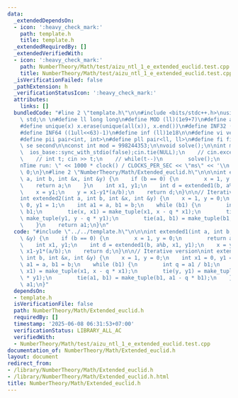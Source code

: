 ```yaml
---
data:
  _extendedDependsOn:
  - icon: ':heavy_check_mark:'
    path: template.h
    title: template.h
  _extendedRequiredBy: []
  _extendedVerifiedWith:
  - icon: ':heavy_check_mark:'
    path: NumberTheory/Math/test/aizu_ntl_1_e_extended_euclid.test.cpp
    title: NumberTheory/Math/test/aizu_ntl_1_e_extended_euclid.test.cpp
  _isVerificationFailed: false
  _pathExtension: h
  _verificationStatusIcon: ':heavy_check_mark:'
  attributes:
    links: []
  bundledCode: "#line 2 \"template.h\"\n\n#include <bits/stdc++.h>\nusing namespace\
    \ std;\n \n#define ll long long\n#define MOD (ll)(1e9+7)\n#define all(x) (x).begin(),(x).end()\n\
    #define unique(x) x.erase(unique(all(x)), x.end())\n#define INF32 ((1ull<<31)-1)\n\
    #define INF64 ((1ull<<63)-1)\n#define inf (ll)1e18\n\n#define vi vector<int>\n\
    #define pii pair<int, int>\n#define pll pair<ll, ll>\n#define fi first\n#define\
    \ se second\n\nconst int mod = 998244353;\n\nvoid solve();\n\nint main(){\n  \
    \  ios_base::sync_with_stdio(false);cin.tie(NULL);\n    // cin.exceptions(cin.failbit);\n\
    \    // int t; cin >> t;\n    // while(t--)\n        solve();\n    cerr << \"\\\
    nTime run: \" << 1000 * clock() / CLOCKS_PER_SEC << \"ms\" << '\\n';\n    return\
    \ 0;\n}\n#line 2 \"NumberTheory/Math/Extended_euclid.h\"\n\n\nint extended1(int\
    \ a, int b, int &x, int &y) {\n    if (b == 0) {\n        x = 1, y = 0;\n    \
    \    return a;\n    }\n    int x1, y1;\n    int d = extended1(b, a%b, x1, y1);\n\
    \    x = y1;\n    y = x1-y1*(a/b);\n    return d;\n}\n\n// Iterative version\n\
    int extended2(int a, int b, int &x, int &y) {\n    x = 1, y = 0;\n    int x1 =\
    \ 0, y1 = 1;\n    int a1 = a, b1 = b;\n    while (b1) {\n        int q = a1 /\
    \ b1;\n        tie(x, x1) = make_tuple(x1, x - q * x1);\n        tie(y, y1) =\
    \ make_tuple(y1, y - q * y1);\n        tie(a1, b1) = make_tuple(b1, a1 - q * b1);\n\
    \    }\n    return a1;\n}\n"
  code: "#include \"../../template.h\"\n\n\nint extended1(int a, int b, int &x, int\
    \ &y) {\n    if (b == 0) {\n        x = 1, y = 0;\n        return a;\n    }\n\
    \    int x1, y1;\n    int d = extended1(b, a%b, x1, y1);\n    x = y1;\n    y =\
    \ x1-y1*(a/b);\n    return d;\n}\n\n// Iterative version\nint extended2(int a,\
    \ int b, int &x, int &y) {\n    x = 1, y = 0;\n    int x1 = 0, y1 = 1;\n    int\
    \ a1 = a, b1 = b;\n    while (b1) {\n        int q = a1 / b1;\n        tie(x,\
    \ x1) = make_tuple(x1, x - q * x1);\n        tie(y, y1) = make_tuple(y1, y - q\
    \ * y1);\n        tie(a1, b1) = make_tuple(b1, a1 - q * b1);\n    }\n    return\
    \ a1;\n}"
  dependsOn:
  - template.h
  isVerificationFile: false
  path: NumberTheory/Math/Extended_euclid.h
  requiredBy: []
  timestamp: '2025-06-08 06:31:53+07:00'
  verificationStatus: LIBRARY_ALL_AC
  verifiedWith:
  - NumberTheory/Math/test/aizu_ntl_1_e_extended_euclid.test.cpp
documentation_of: NumberTheory/Math/Extended_euclid.h
layout: document
redirect_from:
- /library/NumberTheory/Math/Extended_euclid.h
- /library/NumberTheory/Math/Extended_euclid.h.html
title: NumberTheory/Math/Extended_euclid.h
---
```

